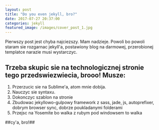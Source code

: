 ```yaml
---
layout: post
title: "Do you even jekyll, bro?"
date: 2017-07-27 20:37:00
categories: jekyll
featured_image: /images/cover_post_1.jpg
---
```


Pierwszy post jest chyba najciezszy. Mam nadzieje.
Powoli bo powoli staram sie rozgarnac jekyll'a, postawiony
blog na darmowej, przerobionej templatce narazie musi wystarczyc.

## Trzeba skupic sie na technologicznej stronie tego przedswiezwiecia, brooo! Musze: ##

1. Przerzucic sie na Sublime'a, atom mnie dobija.
2. Nauczyc sie syntaxu.
3. Dokonczyc szablon na stronie
4. Zbudowac jekyllowo-gulpowy framework z sass, jade, js, autoprefixer, dobrym browser sync, dobrze poukladanymi folderami
5. Przejsc na Yosemite bo walka z rubym pod windowsem to walka

##cy'a, bro!##
